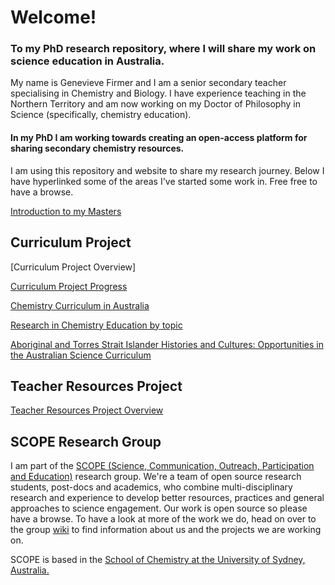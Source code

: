 <h1>Welcome!</h1>

<h3>To my PhD research repository, where I will share my work on science education in Australia.</h3>

My name is Genevieve Firmer and I am a senior secondary teacher specialising in Chemistry and Biology. I have experience teaching in the Northern Territory and am now working on my Doctor of Philosophy in Science (specifically, chemistry education).

<h4>In my PhD I am working towards creating an open-access platform for sharing secondary chemistry resources. </h4>

<p>I am using this repository and website to share my research journey. Below I have hyperlinked some of the areas I've started some work in. Free free to have a browse.</p>

[Introduction to my Masters](https://github.com/alintheopen/SCOPE/issues/8)

<h2>Curriculum Project</h2>

[Curriculum Project Overview]

[Curriculum Project Progress](https://github.com/GFirmer/Chemistry-teacher/projects/1)

[Chemistry Curriculum in Australia](https://gfirmer.github.io/Chemistry-teacher/Chemistry-curriculum)

[Research in Chemistry Education by topic](https://gfirmer.github.io/Chemistry-teacher/Research-by-topic)

[Aboriginal and Torres Strait Islander Histories and Cultures: Opportunities in the Australian Science Curriculum](https://gfirmer.github.io/Chemistry-teacher/ATSI-Science)

<h2>Teacher Resources Project</h2>

[Teacher Resources Project Overview](https://github.com/GFirmer/Chemistry-teacher/projects/2)

<h2>SCOPE Research Group</h2>

I am part of the [SCOPE (Science, Communication, Outreach, Participation and Education)](https://github.com/alintheopen/SCOPE) research group. We're a team of open source research students, post-docs and academics, who combine multi-disciplinary research and experience to develop better resources, practices and general approaches to science engagement. Our work is open source so please have a browse. To have a look at more of the work we do, head on over to the group [wiki](https://github.com/alintheopen/SCOPE/wiki) to find information about us and the projects we are working on.

SCOPE is based in the [School of Chemistry at the University of Sydney, Australia.](https://www.sydney.edu.au/science/schools/school-of-chemistry.html)
